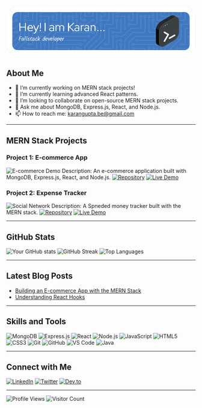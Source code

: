 ![Welcome Banner](github-header-image.png)

## About Me
- 🔭 I’m currently working on MERN stack projects!
- 🌱 I’m currently learning advanced React patterns.
- 👯 I’m looking to collaborate on open-source MERN stack projects.
- 💬 Ask me about MongoDB, Express.js, React, and Node.js.
- 📫 How to reach me: [karangupta.be@gmail.com](mailto:karangupta.be@gmail.com)

---

## MERN Stack Projects

### Project 1: E-commerce App
![E-commerce Demo](https://github.com/yourusername/ecommerce-app/raw/main/demo.gif)
Description: An e-commerce application built with MongoDB, Express.js, React, and Node.js.
[![Repository](https://img.shields.io/badge/Repo-ecommerce--app-green?style=flat-square&logo=github)](https://github.com/yourusername/ecommerce-app) [![Live Demo](https://img.shields.io/badge/Demo-Live-blue?style=flat-square&logo=vercel)](https://your-ecommerce-app.com)

### Project 2: Expense Tracker
![Social Network](https://github.com/yourusername/social-network/raw/main/demo.gif)
Description: A Spneded money tracker built with the MERN stack.
[![Repository](https://img.shields.io/badge/Repo-social--network-green?style=flat-square&logo=github)](https://github.com/yourusername/social-network) [![Live Demo](https://img.shields.io/badge/Demo-Live-blue?style=flat-square&logo=vercel)](https://your-social-network.com)

---

## GitHub Stats
![Your GitHub stats](https://github-readme-stats.vercel.app/api?username=yourusername&show_icons=true&theme=radical)
![GitHub Streak](https://github-readme-streak-stats.herokuapp.com/?user=yourusername&theme=radical)
![Top Languages](https://github-readme-stats.vercel.app/api/top-langs/?username=yourusername&layout=compact&theme=radical)

---

## Latest Blog Posts
- [Building an E-commerce App with the MERN Stack](https://example.com)
- [Understanding React Hooks](https://example.com)

---

## Skills and Tools

![MongoDB](https://img.shields.io/badge/-MongoDB-4EA94B?style=flat-square&logo=mongodb&logoColor=white)
![Express.js](https://img.shields.io/badge/-Express.js-000000?style=flat-square&logo=express&logoColor=white)
![React](https://img.shields.io/badge/-React-61DAFB?style=flat-square&logo=react&logoColor=black)
![Node.js](https://img.shields.io/badge/-Node.js-339933?style=flat-square&logo=node.js&logoColor=white)
![JavaScript](https://img.shields.io/badge/-JavaScript-F7DF1E?style=flat-square&logo=javascript&logoColor=black)
![HTML5](https://img.shields.io/badge/-HTML5-E34F26?style=flat-square&logo=html5&logoColor=white)
![CSS3](https://img.shields.io/badge/-CSS3-1572B6?style=flat-square&logo=css3&logoColor=white)
![Git](https://img.shields.io/badge/-Git-F05032?style=flat-square&logo=git&logoColor=white)
![GitHub](https://img.shields.io/badge/-GitHub-181717?style=flat-square&logo=github&logoColor=white)
![VS Code](https://img.shields.io/badge/-VS%20Code-007ACC?style=flat-square&logo=visual-studio-code&logoColor=white)
![Java](https://img.shields.io/badge/-Java-007396?style=flat-square&logo=java&logoColor=white)

---

## Connect with Me
[![LinkedIn](https://img.shields.io/badge/-LinkedIn-0077B5?style=flat-square&logo=linkedin&logoColor=white)](https://linkedin.com/in/yourusername)
[![Twitter](https://img.shields.io/badge/-Twitter-1DA1F2?style=flat-square&logo=twitter&logoColor=white)](https://twitter.com/yourusername)
[![Dev.to](https://img.shields.io/badge/-Dev.to-0A0A0A?style=flat-square&logo=dev.to&logoColor=white)](https://dev.to/yourusername)

---

![Profile Views](https://komarev.com/ghpvc/?username=yourusername&color=blue)
![Visitor Count](https://profile-counter.glitch.me/{yourusername}/count.svg)
